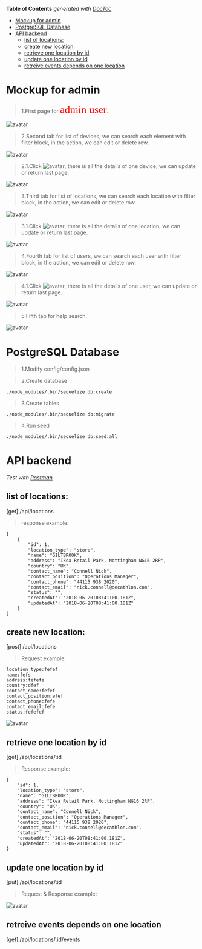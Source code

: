 **Table of Contents**  *generated with [DocToc](https://github.com/thlorenz/doctoc)*
<!-- START doctoc generated TOC please keep comment here to allow auto update -->
<!-- DON'T EDIT THIS SECTION, INSTEAD RE-RUN doctoc TO UPDATE -->


- [Mockup for admin](#mockup-for-admin)
- [PostgreSQL Database](#postgresql-database)
- [API backend](#api-backend)
  - [list of locations:](#list-of-locations)
  - [create new location:](#create-new-location)
  - [retrieve one location by id](#retrieve-one-location-by-id)
  - [update one location by id](#update-one-location-by-id)
  - [retreive events depends on one location](#retreive-events-depends-on-one-location)

<!-- END doctoc generated TOC please keep comment here to allow auto update -->

# Mockup for admin

>1.First page for <span style="color:red; font-family:Georgia; font-size:2em;">admin user</span>.

![avatar](public/images/readme/mockup/Dashboard.png)

>2.Second tab for list of devices, we can search each element with filter block, in the action, we can edit or delete row.

![avatar](public/images/readme/mockup/Devices.png)

>2.1.Click ![avatar](public/images/readme/mockup/edit.png), there is all the details of one device, we can update or return last page.

![avatar](public/images/readme/mockup/Devicedetail.png)

>3.Third tab for list of locations, we can search each location with filter block, in the action, we can edit or delete row.

![avatar](public/images/readme/mockup/Location.png)

>3.1.Click ![avatar](public/images/readme/mockup/edit.png), there is all the details of one location, we can update or return last page.

![avatar](public/images/readme/mockup/Locationdetail.png)

>4.Fourth tab for list of users, we can search each user with filter block, in the action, we can edit or delete row.

![avatar](public/images/readme/mockup/User.png)

>4.1.Click ![avatar](public/images/readme/mockup/edit.png), there is all the details of one user, we can update or return last page.

![avatar](public/images/readme/mockup/Userdetail.png)

>5.Fifth tab for help search.

![avatar](public/images/readme/mockup/Help.png)

# PostgreSQL Database

>1.Modify config/config.json

>2.Create database
```
./node_modules/.bin/sequelize db:create   
```
>3.Create tables
```
./node_modules/.bin/sequelize db:migrate       
```

>4.Run seed
```
./node_modules/.bin/sequelize db:seed:all
```

# API backend
*Test with [Postman](https://www.getpostman.com/)* 
## list of locations:
[get] /api/locations
> response example:
````
[
    {
        "id": 1,
        "location_type": "store",
        "name": "GILTBROOK",
        "address": "Ikea Retail Park, Nottingham NG16 2RP",
        "country": "UK",
        "contact_name": "Connell Nick",
        "contact_position": "Operations Manager",
        "contact_phone": "44115 938 2020",
        "contact_email": "nick.connell@decathlon.com",
        "status": "",
        "createdAt": "2018-06-20T08:41:00.181Z",
        "updatedAt": "2018-06-20T08:41:00.181Z"
    }
]
````

## create new location:
[post] /api/locations
> Request example:
```
location_type:fefef
name:fefs
address:fefefe
country:dfef
contact_name:fefef
contact_position:efef
contact_phone:fefe
contact_email:fefe
status:fefefef
```
![avatar](public/images/readme/createLocation.png)

## retrieve one location by id
[get] /api/locations/:id
> Response example:
```
{
    "id": 1,
    "location_type": "store",
    "name": "GILTBROOK",
    "address": "Ikea Retail Park, Nottingham NG16 2RP",
    "country": "UK",
    "contact_name": "Connell Nick",
    "contact_position": "Operations Manager",
    "contact_phone": "44115 938 2020",
    "contact_email": "nick.connell@decathlon.com",
    "status": "",
    "createdAt": "2018-06-20T08:41:00.181Z",
    "updatedAt": "2018-06-20T08:41:00.181Z"
}
```

## update one location by id
[put] /api/locations/:id
> Request & Response example:

![avatar](public/images/readme/updateLocation.png)

## retreive events depends on one location
[get] /api/locations/:id/events
